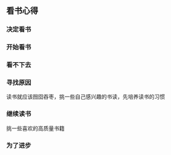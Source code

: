 ## 看书心得

### 决定看书



### 开始看书



### 看不下去



### 寻找原因

读书就应该囫囵吞枣，挑一些自己感兴趣的书读，先培养读书的习惯



### 继续读书

挑一些喜欢的高质量书籍



### 为了进步




